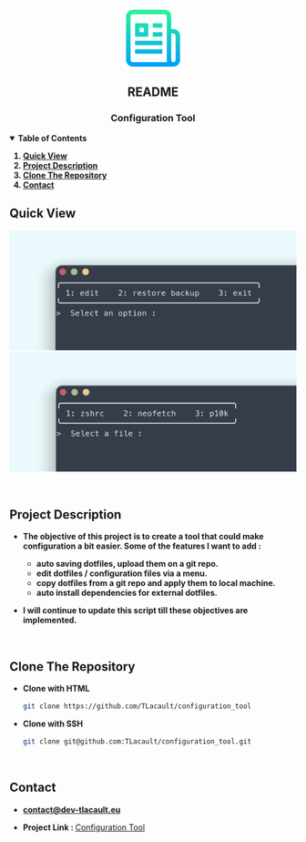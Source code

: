 <!-- PROJECT LOGO -->
<br />
<p align="center">
  <a href="https://github.com/TLacault">
    <img src="readme_res/logo.png" width="100" height="100">
  </a>

  <h2 align="center">README</h2>
  <h3 align="center">Configuration Tool</h3>

</p>


<!-- TABLE OF CONTENTS -->
<details open="open">
  <summary><strong>Table of Contents</strong></summary>
    <strong>
      <ol>
        <li><a href="#quick-view">Quick View</a></li>
        <li><a href="#project-description">Project Description</a></li>
        <li><a href="#clone-the-repository">Clone The Repository</a></li>
        <li><a href="#contact">Contact</a></li>
      </ol>
  </strong>
</details>

<!-- Quick View -->
## Quick View
<p align="center">
    <a href="https://github.com/TLacault">
        <img src="readme_res/ss_menu.png">
        <img src="readme_res/ss_file.png">
    </a>
</p>

<br />

<!-- Project Description -->
## Project Description

* <strong>The objective of this project is to create a tool that could make configuration a bit easier.
Some of the features I want to add :
    - auto saving dotfiles, upload them on a git repo.
    - edit dotfiles / configuration files via a menu.
    - copy dotfiles from a git repo and apply them to local machine.
    - auto install dependencies for external dotfiles.</strong>

* <strong>I will continue to update this script till these objectives are implemented.</strong>

<br />

<!-- Clone The Repository -->
## Clone The Repository

* <strong>Clone with HTML</strong>
   ```sh
   git clone https://github.com/TLacault/configuration_tool
   ```

* <strong>Clone with SSH</strong>
   ```sh
   git clone git@github.com:TLacault/configuration_tool.git
   ```

<br />

<!-- Contact -->
## Contact

* <strong>contact@dev-tlacault.eu</strong>

* <strong>Project Link : </strong>[Configuration Tool](https://github.com/TLacault/configuration_tool)
